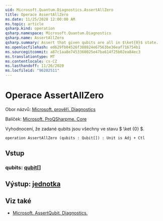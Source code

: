 ```yaml
---
uid: Microsoft.Quantum.Diagnostics.AssertAllZero
title: Operace AssertAllZero
ms.date: 11/25/2020 12:00:00 AM
ms.topic: article
qsharp.kind: operation
qsharp.namespace: Microsoft.Quantum.Diagnostics
qsharp.name: AssertAllZero
qsharp.summary: Assert that given qubits are all in $\ket{0}$ state.
ms.openlocfilehash: ed629fb04526f388824e67563be36eaf716754b1
ms.sourcegitcommit: a87c1aa8e7453360025e47ba614f25b02ea84ec3
ms.translationtype: MT
ms.contentlocale: cs-CZ
ms.lasthandoff: 11/26/2020
ms.locfileid: "96202511"
---
```

# <a name="assertallzero-operation"></a>Operace AssertAllZero

Obor názvů: [Microsoft. prověří. Diagnostics](xref:Microsoft.Quantum.Diagnostics)

Balíček: [Microsoft. ProQSharpme. Core](https://nuget.org/packages/Microsoft.Quantum.QSharp.Core)


Vyhodnocení, že zadané qubits jsou všechny ve stavu $ \ket {0} $.

```qsharp
operation AssertAllZero (qubits : Qubit[]) : Unit is Adj + Ctl
```


## <a name="input"></a>Vstup

### <a name="qubits--qubit"></a>qubits: [qubit](xref:microsoft.quantum.lang-ref.qubit)[]





## <a name="output--unit"></a>Výstup: [jednotka](xref:microsoft.quantum.lang-ref.unit)



## <a name="see-also"></a>Viz také

- [Microsoft. AssertQubit. Diagnostics.](xref:Microsoft.Quantum.Diagnostics.AssertQubit)